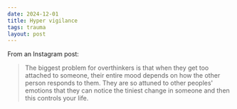 ```yaml
---
date: 2024-12-01 
title: Hyper vigilance
tags: trauma
layout: post
---
```


From an Instagram post:

> The biggest problem for overthinkers is that when they get too attached to someone, their entire mood depends on how the other person responds to them. They are so attuned to other peoples' emotions that they can notice the tiniest change in someone and then this controls your life.